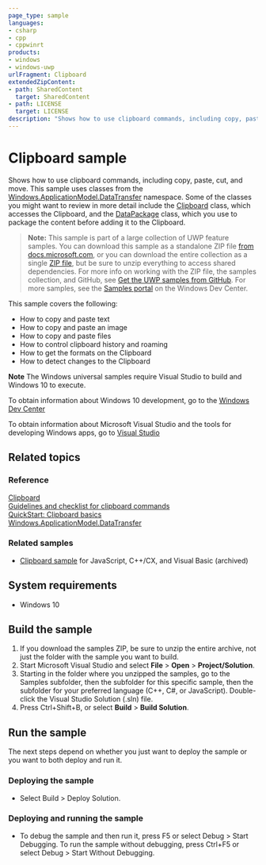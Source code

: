 ```yaml
---
page_type: sample
languages:
- csharp
- cpp
- cppwinrt
products:
- windows
- windows-uwp
urlFragment: Clipboard
extendedZipContent:
- path: SharedContent
  target: SharedContent
- path: LICENSE
  target: LICENSE
description: "Shows how to use clipboard commands, including copy, paste, cut, and move."
---
```


<!---
  category: ControlsLayoutAndText
  samplefwlink: http://go.microsoft.com/fwlink/p/?LinkId=620520
--->

# Clipboard sample

Shows how to use clipboard commands, including copy, paste, cut, and move. 
This sample uses classes from the [Windows.ApplicationModel.DataTransfer](http://msdn.microsoft.com/library/windows/apps/br205967) namespace. 
Some of the classes you might want to review in more detail include the [Clipboard](http://msdn.microsoft.com/library/windows/apps/br205867) class, 
which accesses the Clipboard, and the [DataPackage](http://msdn.microsoft.com/library/windows/apps/br205873) class, which you use to package the 
content before adding it to the Clipboard.

> **Note:** This sample is part of a large collection of UWP feature samples. 
> You can download this sample as a standalone ZIP file
> [from docs.microsoft.com](https://docs.microsoft.com/samples/microsoft/windows-universal-samples/clipboard/),
> or you can download the entire collection as a single
> [ZIP file](https://github.com/Microsoft/Windows-universal-samples/archive/master.zip), but be 
> sure to unzip everything to access shared dependencies. For more info on working with the ZIP file, 
> the samples collection, and GitHub, see [Get the UWP samples from GitHub](https://aka.ms/ovu2uq). 
> For more samples, see the [Samples portal](https://aka.ms/winsamples) on the Windows Dev Center. 

This sample covers the following:

-   How to copy and paste text
-   How to copy and paste an image
-   How to copy and paste files
-   How to control clipboard history and roaming
-   How to get the formats on the Clipboard
-   How to detect changes to the Clipboard

**Note** The Windows universal samples require Visual Studio to build and Windows 10 to execute.
 
To obtain information about Windows 10 development, go to the [Windows Dev Center](http://go.microsoft.com/fwlink/?LinkID=532421)

To obtain information about Microsoft Visual Studio and the tools for developing Windows apps, go to [Visual Studio](http://go.microsoft.com/fwlink/?LinkID=532422)

## Related topics

### Reference

[Clipboard](http://msdn.microsoft.com/library/windows/apps/br205867)  
[Guidelines and checklist for clipboard commands](http://msdn.microsoft.com/library/windows/apps/hh700347)  
[QuickStart: Clipboard basics](http://msdn.microsoft.com/library/windows/apps/hh750308)  
[Windows.ApplicationModel.DataTransfer](http://msdn.microsoft.com/library/windows/apps/br205967)  

### Related samples

* [Clipboard sample](/archived/Clipboard/) for JavaScript, C++/CX, and Visual Basic (archived)

## System requirements

* Windows 10

## Build the sample

1. If you download the samples ZIP, be sure to unzip the entire archive, not just the folder with the sample you want to build. 
2. Start Microsoft Visual Studio and select **File** \> **Open** \> **Project/Solution**.
3. Starting in the folder where you unzipped the samples, go to the Samples subfolder, then the subfolder for this specific sample, then the subfolder for your preferred language (C++, C#, or JavaScript). Double-click the Visual Studio Solution (.sln) file.
4. Press Ctrl+Shift+B, or select **Build** \> **Build Solution**.

## Run the sample

The next steps depend on whether you just want to deploy the sample or you want to both deploy and run it.

### Deploying the sample

- Select Build > Deploy Solution. 

### Deploying and running the sample

- To debug the sample and then run it, press F5 or select Debug >  Start Debugging. To run the sample without debugging, press Ctrl+F5 or select Debug > Start Without Debugging. 
